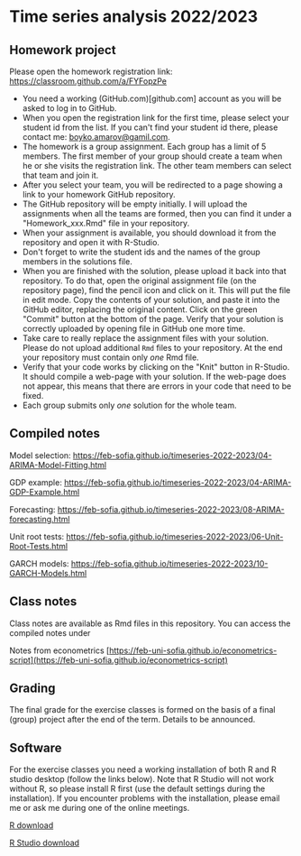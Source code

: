 # Time series analysis 2022/2023

## Homework project

Please open the homework registration link: https://classroom.github.com/a/FYFopzPe

- You need a working (GitHub.com)[github.com] account as you will be asked to
  log in to GitHub.
- When you open the registration link for the first time, please select your student id from the list. If you can't find your student id there, please contact me: boyko.amarov@gamil.com.
- The homework is a group assignment. Each group has a limit of 5 members.
  The first member of your group should create a team when he or she visits the
  registration link. The other team members can select that team and join it.
- After you select your team, you will be redirected to a page showing a link
  to your homework GitHub repository.
- The GitHub repository will be empty initially. I will upload the assignments
  when all the teams are formed, then you can find it under a "Homework_xxx.Rmd"
  file in your repository.
- When your assignment is available, you should download it from the repository
  and open it with R-Studio.
- Don't forget to write the student ids and the names of the group members
  in the solutions file.
- When you are finished with the solution, please upload it back into that repository.
  To do that, open the original assignment file (on the repository page), find the
  pencil icon and click on it. This will put the file in edit mode. Copy the contents of
  your solution, and paste it into the GitHub editor, replacing the original content.
  Click on the green "Commit" button at the bottom of the page. Verify that your
  solution is correctly uploaded by opening file in GitHub one more time.
- Take care to really replace the assignment files with your solution. Please do not upload additional `Rmd` files to your repository. At the end your repository must contain only *one* Rmd file. 
- Verify that your code works by clicking on the "Knit" button in R-Studio. It
  should compile a web-page with your solution. If the web-page does not appear,
  this means that there are errors in your code that need to be fixed.
- Each group submits only _one_ solution for the whole team.

## Compiled notes

Model selection: https://feb-sofia.github.io/timeseries-2022-2023/04-ARIMA-Model-Fitting.html

GDP example:  https://feb-sofia.github.io/timeseries-2022-2023/04-ARIMA-GDP-Example.html

Forecasting: https://feb-sofia.github.io/timeseries-2022-2023/08-ARIMA-forecasting.html

Unit root tests: https://feb-sofia.github.io/timeseries-2022-2023/06-Unit-Root-Tests.html

GARCH models: https://feb-sofia.github.io/timeseries-2022-2023/10-GARCH-Models.html

## Class notes

Class notes are available as Rmd files in this repository. You can access
the compiled notes under

[//]: # ([https://boyko.github.io/timeseries-bg/]&#40;https://boyko.github.io/timeseries-bg/&#41; &#40;in Bulgarian&#41;)

[//]: # ()
[//]: # ([https://boyko.github.io/timeseries/]&#40;https://boyko.github.io/timeseries/&#41; &#40;in English&#41;)

Notes from econometrics [https://feb-uni-sofia.github.io/econometrics-script](https://feb-uni-sofia.github.io/econometrics-script)

## Grading

The final grade for the exercise classes is formed on the basis of a final (group) project after the end of the term. Details to be announced.

## Software

For the exercise classes you need a working installation of both R and R studio desktop (follow the links below). Note that R Studio will not work without R, so please install R first (use the default settings during the installation). If you encounter problems with the installation, please email me or ask me during one of the online meetings.

[R download](https://cran.r-project.org/)

[R Studio download](https://rstudio.com/products/rstudio/download/)
